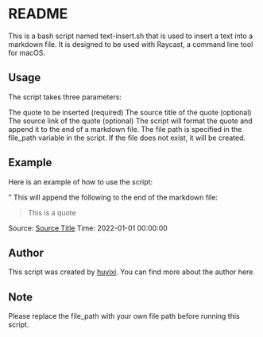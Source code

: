 # README

This is a bash script named text-insert.sh that is used to insert a text into a markdown file. It is designed to be used with Raycast, a command line tool for macOS.

## Usage

The script takes three parameters:

The quote to be inserted (required)
The source title of the quote (optional)
The source link of the quote (optional)
The script will format the quote and append it to the end of a markdown file. The file path is specified in the file_path variable in the script. If the file does not exist, it will be created.

## Example

Here is an example of how to use the script:

"
This will append the following to the end of the markdown file:

> This is a quote

Source: [Source Title](https://source-link.com)
Time: 2022-01-01 00:00:00

## Author

This script was created by [huyixi](https://huyixi.com). You can find more about the author here.

## Note

Please replace the file_path with your own file path before running this script.
